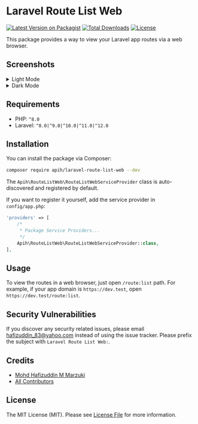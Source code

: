 # Laravel Route List Web

[![Latest Version on Packagist](https://img.shields.io/packagist/v/apih/laravel-route-list-web.svg?style=flat-square)](https://packagist.org/packages/apih/laravel-route-list-web)
[![Total Downloads](https://img.shields.io/packagist/dt/apih/laravel-route-list-web.svg?style=flat-square)](https://packagist.org/packages/apih/laravel-route-list-web)
[![License](https://img.shields.io/packagist/l/apih/laravel-route-list-web?style=flat-square)](https://packagist.org/packages/apih/laravel-route-list-web)

This package provides a way to view your Laravel app routes via a web browser.

## Screenshots

<details>
    <summary>Light Mode</summary>
    <img src="screenshot-light-mode.png">
</details>

<details>
    <summary>Dark Mode</summary>
    <img src="screenshot-dark-mode.png">
</details>

## Requirements

- PHP: `^8.0`
- Laravel: `^8.0|^9.0|^10.0|^11.0|^12.0`

## Installation

You can install the package via Composer:

```bash
composer require apih/laravel-route-list-web --dev
```

The `Apih\RouteListWeb\RouteListWebServiceProvider` class is auto-discovered and registered by default.

If you want to register it yourself, add the service provider in `config/app.php`:

```php
'providers' => [
    /*
     * Package Service Providers...
     */
    Apih\RouteListWeb\RouteListWebServiceProvider::class,
],
```

## Usage

To view the routes in a web browser, just open `/route:list` path. For example, if your app domain is `https://dev.test`, open `https://dev.test/route:list`.

## Security Vulnerabilities

If you discover any security related issues, please email <hafizuddin_83@yahoo.com> instead of using the issue tracker. Please prefix the subject with `Laravel Route List Web:`.

## Credits

- [Mohd Hafizuddin M Marzuki](https://github.com/apih)
- [All Contributors](../../contributors)

## License

The MIT License (MIT). Please see [License File](LICENSE.md) for more information.
